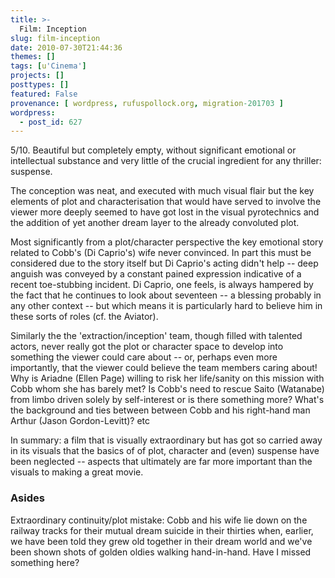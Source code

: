 ```yaml
---
title: >-
  Film: Inception
slug: film-inception
date: 2010-07-30T21:44:36
themes: []
tags: [u'Cinema']
projects: []
posttypes: []
featured: False
provenance: [ wordpress, rufuspollock.org, migration-201703 ]
wordpress:
  - post_id: 627
---
```


5/10. Beautiful but completely empty, without significant emotional or intellectual substance and very little of the crucial ingredient for any thriller: suspense.

The conception was neat, and executed with much visual flair but the key elements of plot and characterisation that would have served to involve the viewer more deeply seemed to have got lost in the visual pyrotechnics and the addition of yet another dream layer to the already convoluted plot.

Most significantly from a plot/character perspective the key emotional story related to Cobb's (Di Caprio's) wife never convinced. In part this must be considered due to the story itself but Di Caprio's acting didn't help -- deep anguish was conveyed by a constant pained expression indicative of a recent toe-stubbing incident. Di Caprio, one feels, is always hampered by the fact that he continues to look about seventeen -- a blessing probably in any other context -- but which means it is particularly hard to believe him in these sorts of roles (cf. the Aviator).

Similarly the the 'extraction/inception' team, though filled with talented actors, never really got the plot or character space to develop into something the viewer could care about -- or, perhaps even more importantly, that the viewer could believe the team members caring about! Why is Ariadne (Ellen Page) willing to risk her life/sanity on this mission with Cobb whom she has barely met? Is Cobb's need to rescue Saito (Watanabe) from limbo driven solely by self-interest or is there something more? What's the background and ties between between Cobb and his right-hand man Arthur (Jason Gordon-Levitt)? etc

In summary: a film that is visually extraordinary but has got so carried away in its visuals that the basics of of plot, character and (even) suspense have been neglected -- aspects that ultimately are far more important than the visuals to making a great movie.

### Asides

Extraordinary continuity/plot mistake: Cobb and his wife lie down on the railway tracks for their mutual dream suicide in their thirties when, earlier, we have been told they grew old together in their dream world and we've been shown shots of golden oldies walking hand-in-hand. Have I missed something here?


